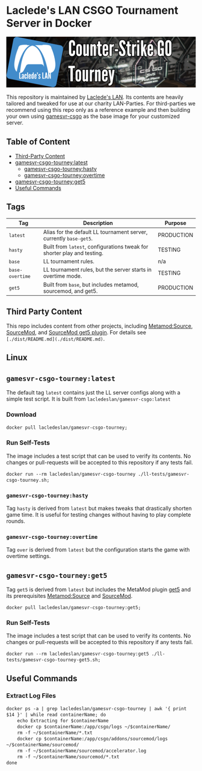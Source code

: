 # Laclede's LAN CSGO Tournament Server in Docker

![thumb-csgo-tourney](https://raw.githubusercontent.com/LacledesLAN/gamesvr-csgo-tourney/master/.misc/thumb-csgo-tourney.png "thumb-csgo-tourney")

This repository is maintained by [Laclede's LAN](https://lacledeslan.com). Its contents are heavily tailored and tweaked for use at our
charity LAN-Parties. For third-parties we recommend using this repo only as a reference example and then building your own using
[gamesvr-csgo](https://github.com/LacledesLAN/gamesvr-csgo) as the base image for your customized server.

## Table of Content

* [Third-Party Content](#third-party-content)
* [gamesvr-csgo-tourney:latest](#gamesvr-csgo-tourney:latest)
  * [gamesvr-csgo-tourney:hasty](#gamesvr-csgo-tourney:hasty)
  * [gamesvr-csgo-tourney:overtime](#gamesvr-csgo-tourney:overtime)
* [gamesvr-csgo-tourney:get5](#gamesvr-csgo-tourney:get5)
* [Useful Commands](#useful-commands)

## Tags

| Tag             | Description                                                             | Purpose    |
| --------------- | ----------------------------------------------------------------------- | ---------- |
| `latest`        | Alias for the default LL tournament server, currently `base-get5`.      | PRODUCTION |
| `hasty`         | Built from `latest`, configurations tweak for shorter play and testing. | TESTING    |
| `base`          | LL tournament rules.                                                    | n/a        |
| `base-overtime` | LL tournament rules, but the server starts in overtime mode.            | TESTING    |
| `get5`          | Built from `base`, but includes metamod, sourcemod, and get5.           | PRODUCTION |

## Third Party Content

This repo includes content from other projects, including [Metamod:Source](https://www.sourcemm.net/),
[SourceMod](https://www.sourcemod.net/), and [SourceMod get5 plugin](https://github.com/splewis/get5). For details see
`[./dist/README.md](./dist/README.md)`.

## Linux

## `gamesvr-csgo-tourney:latest`

The default tag `latest` contains just the LL server configs along with a simple test script. It is built from
`lacledeslan/gamesvr-csgo:latest`

### Download

```shell
docker pull lacledeslan/gamesvr-csgo-tourney;
```

### Run Self-Tests

The image includes a test script that can be used to verify its contents. No changes or pull-requests will be accepted to this repository if
any tests fail.

```shell
docker run --rm lacledeslan/gamesvr-csgo-tourney ./ll-tests/gamesvr-csgo-tourney.sh;
```

### `gamesvr-csgo-tourney:hasty`

Tag `hasty` is derived from `latest` but makes tweaks that drastically shorten game time. It is useful for testing changes without having to
play complete rounds.

### `gamesvr-csgo-tourney:overtime`

Tag `over` is derived from `latest` but the configuration starts the game with overtime settings.

## `gamesvr-csgo-tourney:get5`

Tag `get5` is derived from `latest` but includes the MetaMod plugin [get5](https://github.com/splewis/get5) and its prerequisites
[Metamod:Source](https://www.sourcemm.net/) and [SourceMod](https://www.sourcemod.net/).

```shell
docker pull lacledeslan/gamesvr-csgo-tourney:get5;
```

### Run Self-Tests

The image includes a test script that can be used to verify its contents. No changes or pull-requests will be accepted to this repository if
any tests fail.

```shell
docker run --rm lacledeslan/gamesvr-csgo-tourney:get5 ./ll-tests/gamesvr-csgo-tourney-get5.sh;
```

## Useful Commands

### Extract Log Files

```shell
docker ps -a | grep lacledeslan/gamesvr-csgo-tourney | awk '{ print $14 }' | while read containerName; do
    echo Extracting for $containerName
    docker cp $containerName:/app/csgo/logs ~/$containerName/
    rm -f ~/$containerName/*.txt
    docker cp $containerName:/app/csgo/addons/sourcemod/logs ~/$containerName/sourcemod/
    rm -f ~/$containerName/sourcemod/accelerator.log
    rm -f ~/$containerName/sourcemod/*.txt
done
```
